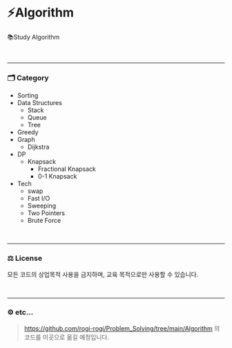 # ⚡Algorithm

📚Study Algorithm

<br><hr/>

### 🗂️ Category

+ Sorting
+ Data Structures
  + Stack
  + Queue
  + Tree
+ Greedy
+ Graph
  + Dijkstra
+ DP
  + Knapsack
    + Fractional Knapsack
    + 0-1 Knapsack
+ Tech
  + swap
  + Fast I/O
  + Sweeping
  + Two Pointers
  + Brute Force



<br><hr/>

### ⚖️ License

모든 코드의 상업목적 사용을 금지하며, 교육 목적으로만 사용할 수 있습니다.

<br><hr/>

### ⚙️ etc...

> https://github.com/rogi-rogi/Problem_Solving/tree/main/Algorithm 의 코드를 이곳으로 옮길 예정입니다.
> 

